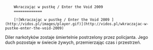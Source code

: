 
        Wkraczając w pustkę / Enter the Void 2009 
        =============
        
        [![Wkraczając w pustkę / Enter the Void 2009 ](http://vidos.pl/images/player.gif)](http://vidos.pl/wkraczajac-w-pustke-enter-the-void-2009)
        
        
 Diler narkotyków zostaje śmiertelnie postrzelony przez policjanta. Jego duch pozostaje w świecie żywych, przemierzając czas i przestrzeń.
    